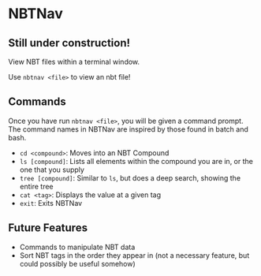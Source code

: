 # NBTNav
## Still under construction!
View NBT files within a terminal window.

Use `nbtnav <file>` to view an nbt file!

## Commands
Once you have run `nbtnav <file>`, you will be given a command prompt. 
The command names in NBTNav are inspired by those found in batch and bash.

* `cd <compound>`: Moves into an NBT Compound
* `ls [compound]`: Lists all elements within the compound you are in, or the one that you supply
* `tree [compound]`: Similar to `ls`, but does a deep search, showing the entire tree
* `cat <tag>`: Displays the value at a given tag
* `exit`: Exits NBTNav

## Future Features
* Commands to manipulate NBT data
* Sort NBT tags in the order they appear in (not a necessary feature, but could possibly be useful somehow)

